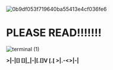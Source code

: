 ![0b9df053f719640ba55413e4cf036fe6](https://github.com/user-attachments/assets/1c62b5f1-5574-44d5-9af7-bf9bc4d84d2c)


<h1><b>PLEASE READ!!!!!!!</b></h1>

![terminal (1)](https://github.com/user-attachments/assets/cb291351-01ae-4451-b60d-66fd2ac3dd49)

<b> >|-|[]       []|_|-|[.[]V        [.[        >|.-<>|-| </b>

